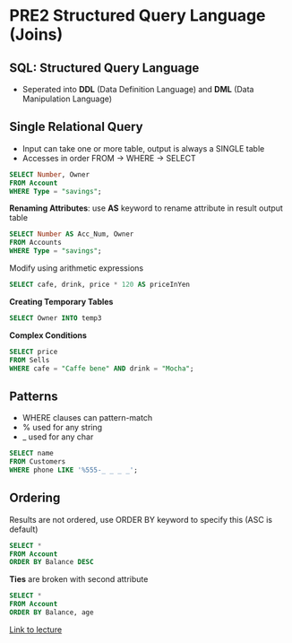 # PRE2 Structured Query Language (Joins)

## SQL: Structured Query Language
- Seperated into **DDL** (Data Definition Language) and **DML** (Data Manipulation Language) 

## Single Relational Query 
- Input can take one or more table, output is always a SINGLE table
- Accesses in order FROM -> WHERE -> SELECT

```sql
SELECT Number, Owner
FROM Account
WHERE Type = "savings";
```

**Renaming Attributes**: use **AS** keyword to rename attribute in result output table
```sql
SELECT Number AS Acc_Num, Owner
FROM Accounts
WHERE Type = "savings";
```

Modify using arithmetic expressions
```sql
SELECT cafe, drink, price * 120 AS priceInYen
```

**Creating Temporary Tables** 
```sql
SELECT Owner INTO temp3 
```

**Complex Conditions**
```sql
SELECT price
FROM Sells
WHERE cafe = "Caffe bene" AND drink = "Mocha";
```

## Patterns
- WHERE clauses can pattern-match 
- % used for any string 
- _ used for any char 

```sql
SELECT name
FROM Customers
WHERE phone LIKE '%555-_ _ _ _';
```

## Ordering 
Results are not ordered, use ORDER BY keyword to specify this (ASC is default)
```sql
SELECT * 
FROM Account
ORDER BY Balance DESC
```

**Ties** are broken with second attribute
```sql
SELECT * 
FROM Account
ORDER BY Balance, age
```

[Link to lecture](https://mediaspace.illinois.edu/media/t/1_9st5fwsn)